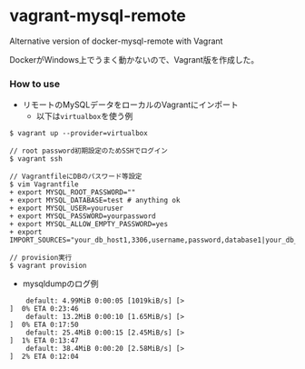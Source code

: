 # vagrant-mysql-remote

Alternative version of docker-mysql-remote with Vagrant

DockerがWindows上でうまく動かないので、Vagrant版を作成した。

### How to use

* リモートのMySQLデータをローカルのVagrantにインポート
    * 以下は`virtualbox`を使う例

```
$ vagrant up --provider=virtualbox

// root password初期設定のためSSHでログイン
$ vagrant ssh

// VagrantfileにDBのパスワード等設定
$ vim Vagrantfile
+ export MYSQL_ROOT_PASSWORD=""
+ export MYSQL_DATABASE=test # anything ok
+ export MYSQL_USER=youruser
+ export MYSQL_PASSWORD=yourpassword
+ export MYSQL_ALLOW_EMPTY_PASSWORD=yes
+ export IMPORT_SOURCES="your_db_host1,3306,username,password,database1|your_db_host2,3306,username,password,database2"

// provision実行
$ vagrant provision
```

* mysqldumpのログ例

```
    default: 4.99MiB 0:00:05 [1019kiB/s] [>                                 ]  0% ETA 0:23:46
    default: 13.2MiB 0:00:10 [1.65MiB/s] [>                                 ]  0% ETA 0:17:50
    default: 25.4MiB 0:00:15 [2.45MiB/s] [>                                 ]  1% ETA 0:13:47
    default: 38.4MiB 0:00:20 [2.58MiB/s] [>                                 ]  2% ETA 0:12:04
```
